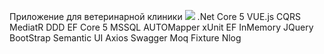 Приложение для ветеринарной клиники 
![](https://github.com/InTeam7/VeterinaryClinic/blob/main/20221003_141135.gif)
.Net Core 5  VUE.js CQRS MediatR DDD 
EF Core 5 MSSQL AUTOMapper xUnit EF InMemory
JQuery BootStrap Semantic UI Axios Swagger Moq
Fixture Nlog